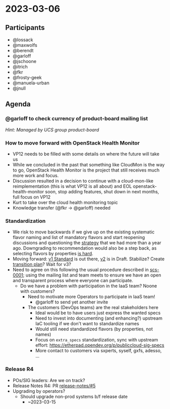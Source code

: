 # 2023-03-06
## Participants

* @lossack
* @maxwolfs
* @berendt
* @garloff
* @jschoone
* @itrich
* @fkr
* @frosty-geek
* @manuela-urban
* @jnull

## Agenda

### @garloff to check currency of product-board mailing list
_Hint: Managed by UCS group product-board_

### How to move forward with OpenStack Health Monitor

* VP12 needs to be filled with some details on where the future will take us
* While we concluded in the past that something like CloudMon is the way to go, OpenStack Health Monitor is the project that still receives much more work and focus.
* Discussion resulted in a decision to continue with a cloud-mon-like reimplementation (this is what VP12 is all about)
  and EOL openstack-health-monitor soon, stop adding features, shut down in next months, full focus on VP12
* Kurt to take over the cloud health monitoring topic
* Knowledge transfer (@fkr -> @garloff) needed

### Standardization

* We risk to move backwards if we give up on the existing systematic flavor naming and list of mandatory flavors and start reopening discussions and questioning the [strategy](https://github.com/SovereignCloudStack/standards/blob/main/Drafts/flavor-naming-strategy.md) that we had more than a year ago. Downgrading to recommendation would also be a step back, as selecting flavors by properties [is hard](https://github.com/SovereignCloudStack/issues/issues/287).
* Moving forward: [v1 Standard](https://github.com/SovereignCloudStack/standards/blob/main/Drafts/flavor-naming.md) is out there, [v2](https://github.com/SovereignCloudStack/standards/blob/main/Standards/scs-0100-v2-flavor-naming.md) is in Draft. Stabilize? Create [transition plan](https://github.com/SovereignCloudStack/standards/issues/228)? Wait for v3?
* Need to agree on this following the usual procedure described in [scs-0001](https://github.com/SovereignCloudStack/standards/blob/main/Standards/scs-0001-v1-sovereign-cloud-standards.md); using the mailing list and team meets to ensure we have an open and transparent process where everyone can participate.
    * Do we have a problem with participation in the IaaS team? Noone with customers? 
        * Need to motivate more Operators to participate in IaaS team!
            * @garloff to send yet another invite
        * The customers (DevOps teams) are the real stakeholders here
            * Ideal would be to have users just express the wanted specs
            * Need to invest into documenting (and enhancing?) upstream IaC tooling if we don't want to standardize names
            * Would still need standardized flavors (by properties, not names)
            * Focus on `extra_specs` standardization, sync with upstream effort: https://etherpad.opendev.org/p/publiccloud-sig-specs
            * More contact to customers via sxperts, syself, gxfs, adesso, ...


### Release R4
* POs/SIG leaders: Are we on track?
* Release Notes R4: PR [release-notes/#5](https://github.com/SovereignCloudStack/release-notes/pull/5)
* Upgrading by operators?
    * Should upgrade non-prod systems b/f release date
        * ~2023-03-15
 
